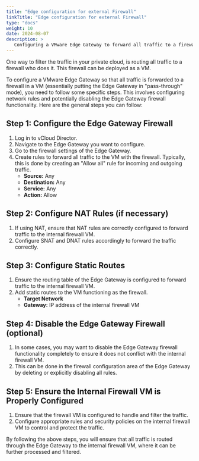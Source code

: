 ```yaml
---
title: "Edge configuration for external Firewall"
linkTitle: "Edge configuration for external Firewall"
type: "docs"
weight: 10
date: 2024-08-07
description: >
   Configuring a VMware Edge Gateway to forward all traffic to a firewall VM
---
```


One way to filter the traffic in your private cloud, is routing all traffic to a firewall who does it. This firewall can be deployed as a VM.

To configure a VMware Edge Gateway so that all traffic is forwarded to a firewall in a VM (essentially putting the Edge Gateway in "pass-through" mode), you need to follow some specific steps. This involves configuring network rules and potentially disabling the Edge Gateway firewall functionality. Here are the general steps you can follow:

## Step 1: Configure the Edge Gateway Firewall

1. Log in to vCloud Director.
2. Navigate to the Edge Gateway you want to configure.
3. Go to the firewall settings of the Edge Gateway.
4. Create rules to forward all traffic to the VM with the firewall. Typically, this is done by creating an "Allow all" rule for incoming and outgoing traffic.
   - **Source:** Any
   - **Destination:** Any
   - **Service:** Any
   - **Action:** Allow

## Step 2: Configure NAT Rules (if necessary)

1. If using NAT, ensure that NAT rules are correctly configured to forward traffic to the internal firewall VM.
2. Configure SNAT and DNAT rules accordingly to forward the traffic correctly.

## Step 3: Configure Static Routes

1. Ensure the routing table of the Edge Gateway is configured to forward traffic to the internal firewall VM.
2. Add static routes to the VM functioning as the firewall.
   - **Target Network**
   - **Gateway:** IP address of the internal firewall VM

## Step 4: Disable the Edge Gateway Firewall (optional)

1. In some cases, you may want to disable the Edge Gateway firewall functionality completely to ensure it does not conflict with the internal firewall VM.
2. This can be done in the firewall configuration area of the Edge Gateway by deleting or explicitly disabling all rules.

## Step 5: Ensure the Internal Firewall VM is Properly Configured

1. Ensure that the firewall VM is configured to handle and filter the traffic.
2. Configure appropriate rules and security policies on the internal firewall VM to control and protect the traffic.

By following the above steps, you will ensure that all traffic is routed through the Edge Gateway to the internal firewall VM, where it can be further processed and filtered.
